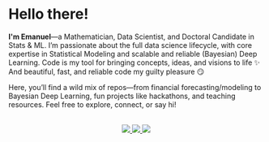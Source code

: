 # Hello there!

**I'm Emanuel**—a Mathematician, Data Scientist, and Doctoral Candidate in Stats & ML. I’m passionate about the full data science lifecycle, with core expertise in Statistical Modeling and scalable and reliable (Bayesian) Deep Learning. 
Code is my tool for bringing concepts, ideas, and visions to life ✨ And beautiful, fast, and reliable code my guilty pleasure 😏

Here, you’ll find a wild mix of repos—from financial forecasting/modeling to Bayesian Deep Learning, fun projects like hackathons, and teaching resources. Feel free to explore, connect, or say hi!
<br><br>
<p align="center">
   <a href="https://emanuelsommer.github.io/my-yourney/" target="_blank">
        <img src="https://img.shields.io/badge/Website-My_Journey-4285F4?style=for-the-badge&logo=google-chrome&logoColor=white"/>
    </a>
    <a href="https://scholar.google.com/citations?user=qa2P1tYAAAAJ&hl=de" target="_blank">
        <img src="https://img.shields.io/badge/Google_Scholar-Papers-4285F4?style=for-the-badge&logo=google-scholar&logoColor=white"/>
    </a>
    <a href="https://www.linkedin.com/in/emanuelsommer/" target="_blank">
        <img src="https://img.shields.io/badge/LinkedIn-Connect-4285F4?style=for-the-badge&logo=linkedin&logoColor=white"/>
    </a>
</p>




<!--<h1 align='center'> Welcome!</h1>-->
<!--<h1 align='center'> :wave: Welcome! :wave:</h1>-->

<!-- <h5 align='center'> My name is Emanuel, and I'm a Mathematician, Data Scientist and currently pursuing a PhD in Stats & ML. </h5>

<h5 align='center'> I'm happy you found your way down here! 🥳<br> If you come across any issues in one of my projects or have suggestions for improvement, I would love to hear from you! I firmly believe in the power of diverse perspectives and I'm always excited to embrace new insights and ideas! 🌍 </h5>

<h5 align='center'> In case you want to get to know me and my work better check out my personal website linked on the left :)  </h5>
-->
<!--
<h5 align='center'> I love to work/play with data which for me always starts with a meticulous examination of its intricacies from various angles. This is what allows me to unlock hidden gems of insight, inspires me methodologically and ultimately enables me to construct creative yet robust, production-grade deliverables. 💎 This is metaphorically illustrated by the below GIF of an RGB decomposition of a network graph, which I put here just due to the fact that I was having some fun playing around with the badass {rayshader} R package and although far fetched it kind of matched this intro so I had an excuse to put it out there. 😄 </h5>


<p align='center'>
  <img src="network_gif_small.gif" width="200" height="200"/>
</p>

<div style="text-align: center;">
  <table style="border: none!important; display: inline-block;">
    <tr>
      <td style="vertical-align: top; padding-right: 20px; border: none!important;">
        <img src="network_gif_small.gif" width="200" height="200" style="border: none!important;"/>
      </td>
      <td style="vertical-align: top; border: none!important;">
        <h5 style="margin-top: 0;">
          I love to work/play with data which for me always starts with a meticulous examination of its intricacies from various angles. This is what allows me to unlock hidden gems of insight, inspires me methodologically and ultimately enables me to construct creative yet robust, production-grade deliverables. 💎 This is metaphorically illustrated by the below GIF of an RGB decomposition of a network graph, which I put here just due to the fact that I was having some fun playing around with the badass {rayshader} R package and although far fetched it kind of matched this intro so I had an excuse to put it out there. 😄
        </h5>
      </td>
    </tr>
  </table>
</div>
-->
<!--
<br>

| <img src="network_gif_small.gif" width="200" height="200" style="border: 0; vertical-align: top;"/> | <h5 style="font-size: 14px; margin: 0;"> I love to work/play with data!<br><br>Just look at this lovely GIF of an RGB decomposition of a network graph, which I put here just due to the fact that I was having some fun playing around with the badass {rayshader} R package and had to put it somewhere. 😄 <h5> |
|---|---|

-->


